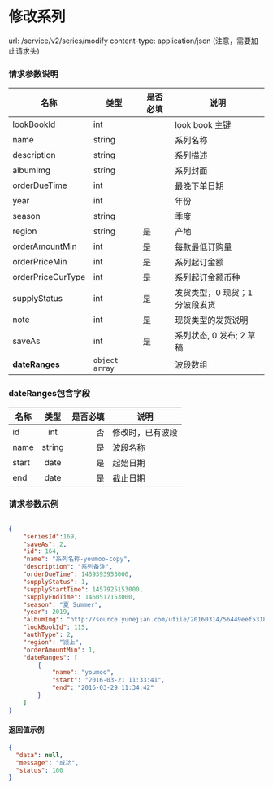 修改系列
=======


url: /service/v2/series/modify
content-type: application/json (注意，需要加此请求头)

### 请求参数说明

|              名称             |      类型      | 是否必填 |              说明              |
|-------------------------------|----------------|----------|--------------------------------|
| lookBookId                    | int            |          | look book 主键                 |
| name                          | string         |          | 系列名称                       |
| description                   | string         |          | 系列描述                       |
| albumImg                      | string         |          | 系列封面                       |
| orderDueTime                  | int            |          | 最晚下单日期                   |
| year                          | int            |          | 年份                           |
| season                        | string         |          | 季度                           |
| region                        | string         | 是       | 产地                           |
| orderAmountMin                | int            | 是       | 每款最低订购量                 |
| orderPriceMin                | int            | 是       | 系列起订金额                 |
| orderPriceCurType                | int            | 是       | 系列起订金额币种                 |
| supplyStatus                  | int            | 是       | 发货类型，0 现货；1 分波段发货 |
| note                  | int            | 是       | 现货类型的发货说明 |
| saveAs                        | int            | 是       | 系列状态, 0 发布; 2 草稿       |
| **[dateRanges](#dateranges)** | `object array` |          | 波段数组                       |

### dateRanges包含字段

| 名称           | 类型   | 是否必填   | 说明             |
| -------------- | :----: | ---------: | --               |
| id             | int    | 否         | 修改时，已有波段 |
| name           | string | 是         | 波段名称         |
| start          | date   | 是         | 起始日期         |
| end            | date   | 是         | 截止日期         |

### 请求参数示例

```json

{
    "seriesId":169,
    "saveAs": 2,
    "id": 164,
    "name": "系列名称-youmoo-copy",
    "description": "系列备注",
    "orderDueTime": 1459393953000,
    "supplyStatus": 1,
    "supplyStartTime": 1457925153000,
    "supplyEndTime": 1460517153000,
    "season": "夏 Summer",
    "year": 2019,
    "albumImg": "http://source.yunejian.com/ufile/20160314/56449eef531840deb7daf3ca8a013b7c",
    "lookBookId": 115,
    "authType": 2,
    "region": "颍上",
    "orderAmountMin": 1,
    "dateRanges": [
        {
            "name": "youmoo",
            "start": "2016-03-21 11:33:41",
            "end": "2016-03-29 11:34:42"
        }
    ]
}
```

#### 返回值示例

```json
{
  "data": null,
  "message": "成功",
  "status": 100
}
```